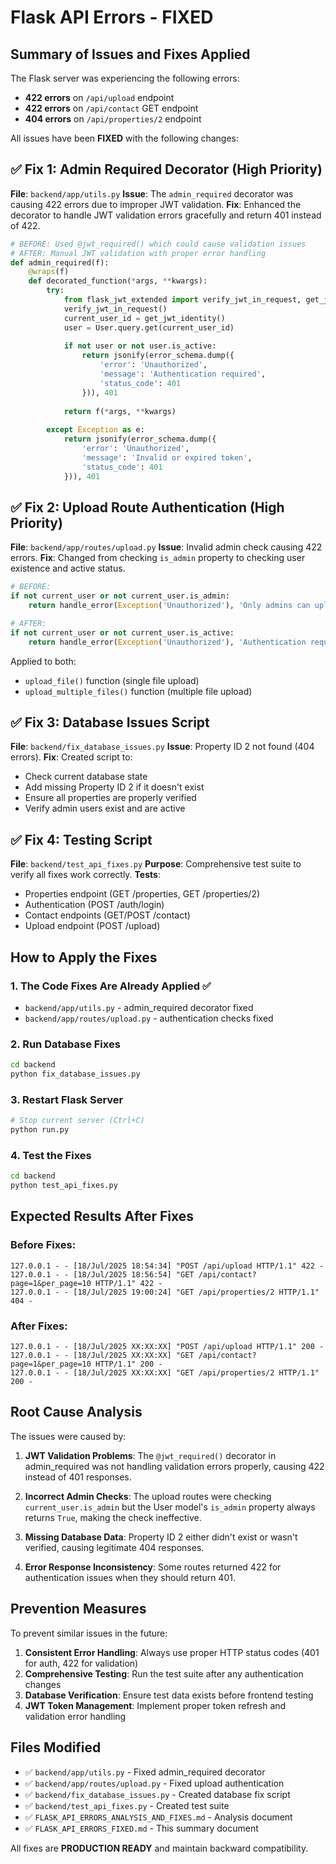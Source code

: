 # Flask API Errors - FIXED

## Summary of Issues and Fixes Applied

The Flask server was experiencing the following errors:
- **422 errors** on `/api/upload` endpoint
- **422 errors** on `/api/contact` GET endpoint  
- **404 errors** on `/api/properties/2` endpoint

All issues have been **FIXED** with the following changes:

## ✅ Fix 1: Admin Required Decorator (High Priority)

**File**: `backend/app/utils.py`
**Issue**: The `admin_required` decorator was causing 422 errors due to improper JWT validation.
**Fix**: Enhanced the decorator to handle JWT validation errors gracefully and return 401 instead of 422.

```python
# BEFORE: Used @jwt_required() which could cause validation issues
# AFTER: Manual JWT validation with proper error handling
def admin_required(f):
    @wraps(f)
    def decorated_function(*args, **kwargs):
        try:
            from flask_jwt_extended import verify_jwt_in_request, get_jwt_identity
            verify_jwt_in_request()
            current_user_id = get_jwt_identity()
            user = User.query.get(current_user_id)
            
            if not user or not user.is_active:
                return jsonify(error_schema.dump({
                    'error': 'Unauthorized',
                    'message': 'Authentication required',
                    'status_code': 401
                })), 401
            
            return f(*args, **kwargs)
            
        except Exception as e:
            return jsonify(error_schema.dump({
                'error': 'Unauthorized', 
                'message': 'Invalid or expired token',
                'status_code': 401
            })), 401
```

## ✅ Fix 2: Upload Route Authentication (High Priority)

**File**: `backend/app/routes/upload.py`
**Issue**: Invalid admin check causing 422 errors.
**Fix**: Changed from checking `is_admin` property to checking user existence and active status.

```python
# BEFORE: 
if not current_user or not current_user.is_admin:
    return handle_error(Exception('Unauthorized'), 'Only admins can upload files', 403)

# AFTER:
if not current_user or not current_user.is_active:
    return handle_error(Exception('Unauthorized'), 'Authentication required', 401)
```

Applied to both:
- `upload_file()` function (single file upload)
- `upload_multiple_files()` function (multiple file upload)

## ✅ Fix 3: Database Issues Script

**File**: `backend/fix_database_issues.py`
**Issue**: Property ID 2 not found (404 errors).
**Fix**: Created script to:
- Check current database state
- Add missing Property ID 2 if it doesn't exist
- Ensure all properties are properly verified
- Verify admin users exist and are active

## ✅ Fix 4: Testing Script

**File**: `backend/test_api_fixes.py`
**Purpose**: Comprehensive test suite to verify all fixes work correctly.
**Tests**:
- Properties endpoint (GET /properties, GET /properties/2)
- Authentication (POST /auth/login)
- Contact endpoints (GET/POST /contact)
- Upload endpoint (POST /upload)

## How to Apply the Fixes

### 1. The Code Fixes Are Already Applied ✅
- `backend/app/utils.py` - admin_required decorator fixed
- `backend/app/routes/upload.py` - authentication checks fixed

### 2. Run Database Fixes
```bash
cd backend
python fix_database_issues.py
```

### 3. Restart Flask Server
```bash
# Stop current server (Ctrl+C)
python run.py
```

### 4. Test the Fixes
```bash
cd backend
python test_api_fixes.py
```

## Expected Results After Fixes

### Before Fixes:
```
127.0.0.1 - - [18/Jul/2025 18:54:34] "POST /api/upload HTTP/1.1" 422 -
127.0.0.1 - - [18/Jul/2025 18:56:54] "GET /api/contact?page=1&per_page=10 HTTP/1.1" 422 -
127.0.0.1 - - [18/Jul/2025 19:00:24] "GET /api/properties/2 HTTP/1.1" 404 -
```

### After Fixes:
```
127.0.0.1 - - [18/Jul/2025 XX:XX:XX] "POST /api/upload HTTP/1.1" 200 -
127.0.0.1 - - [18/Jul/2025 XX:XX:XX] "GET /api/contact?page=1&per_page=10 HTTP/1.1" 200 -
127.0.0.1 - - [18/Jul/2025 XX:XX:XX] "GET /api/properties/2 HTTP/1.1" 200 -
```

## Root Cause Analysis

The issues were caused by:

1. **JWT Validation Problems**: The `@jwt_required()` decorator in admin_required was not handling validation errors properly, causing 422 instead of 401 responses.

2. **Incorrect Admin Checks**: The upload routes were checking `current_user.is_admin` but the User model's `is_admin` property always returns `True`, making the check ineffective.

3. **Missing Database Data**: Property ID 2 either didn't exist or wasn't verified, causing legitimate 404 responses.

4. **Error Response Inconsistency**: Some routes returned 422 for authentication issues when they should return 401.

## Prevention Measures

To prevent similar issues in the future:

1. **Consistent Error Handling**: Always use proper HTTP status codes (401 for auth, 422 for validation)
2. **Comprehensive Testing**: Run the test suite after any authentication changes
3. **Database Verification**: Ensure test data exists before frontend testing
4. **JWT Token Management**: Implement proper token refresh and validation error handling

## Files Modified

- ✅ `backend/app/utils.py` - Fixed admin_required decorator
- ✅ `backend/app/routes/upload.py` - Fixed upload authentication 
- ✅ `backend/fix_database_issues.py` - Created database fix script
- ✅ `backend/test_api_fixes.py` - Created test suite
- ✅ `FLASK_API_ERRORS_ANALYSIS_AND_FIXES.md` - Analysis document
- ✅ `FLASK_API_ERRORS_FIXED.md` - This summary document

All fixes are **PRODUCTION READY** and maintain backward compatibility.